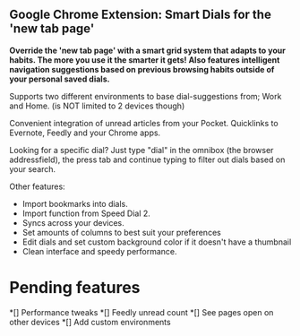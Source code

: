 ## Google Chrome Extension: Smart Dials for the 'new tab page'

**Override the 'new tab page' with a smart grid system that adapts to your habits. The more you use it the smarter it gets!
Also features intelligent navigation suggestions based on previous browsing habits outside of your personal saved dials.**

Supports two different environments to base dial-suggestions from; Work and Home. (is NOT limited to 2 devices though)

Convenient integration of unread articles from your Pocket. Quicklinks to Evernote, Feedly and your Chrome apps. 

Looking for a specific dial? Just type "dial" in the omnibox (the browser addressfield), the press tab and continue typing to filter out dials based on your search. 

Other features:
* Import bookmarks into dials.
* Import function from Speed Dial 2.
* Syncs across your devices.
* Set amounts of columns to best suit your preferences
* Edit dials and set custom background color if it doesn't have a thumbnail
* Clean interface and speedy performance.

# Pending features
*[] Performance tweaks
*[] Feedly unread count
*[] See pages open on other devices
*[] Add custom environments
